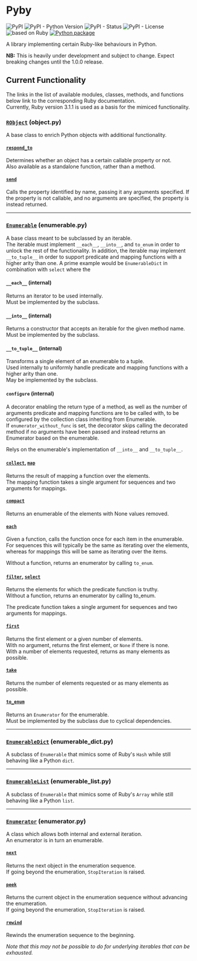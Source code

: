# Pyby

![PyPI](https://img.shields.io/pypi/v/pyby)
![PyPI - Python Version](https://img.shields.io/pypi/pyversions/pyby)
![PyPI - Status](https://img.shields.io/pypi/status/pyby)
![PyPI - License](https://img.shields.io/pypi/l/pyby)
![based on Ruby](https://img.shields.io/badge/based%20on%20Ruby-3.1.1-red)
[![Python package](https://github.com/DevL/pyby/actions/workflows/python-package.yml/badge.svg)](https://github.com/DevL/pyby/actions/workflows/python-package.yml)


A library implementing certain Ruby-like behaviours in Python.

**NB:** This is heavily under development and subject to change. Expect breaking changes until the 1.0.0 release.

## Current Functionality

The links in the list of available modules, classes, methods, and functions below link to the corresponding Ruby documentation.  
Currently, Ruby version 3.1.1 is used as a basis for the mimiced functionality.

### [`RObject`](https://ruby-doc.org/core-3.1.1/Object.html) (object.py)

A base class to enrich Python objects with additional functionality.

#### [`respond_to`](https://ruby-doc.org/core-3.1.1/Object.html#method-i-respond_to-3F)

Determines whether an object has a certain callable property or not.  
Also available as a standalone function, rather than a method.

#### [`send`](https://ruby-doc.org/core-3.1.1/Object.html#method-i-send)

Calls the property identified by name, passing it any arguments specified.
If the property is not callable, and no arguments are specified, the property is instead returned.

---

### [`Enumerable`](https://ruby-doc.org/core-3.1.1/Enumerable.html) (enumerable.py)

A base class meant to be subclassed by an iterable.  
The iterable must implement `__each__`, `__into__`, and `to_enum` in order to unlock the rest of the functionality.
In addition, the iterable may implement `__to_tuple__` in order to support predicate and mapping functions with a higher arity than one. A prime example would be `EnumerableDict` in combination with `select` where the 

#### `__each__` (internal)

Returns an iterator to be used internally.  
Must be implemented by the subclass.

#### `__into__` (internal)

Returns a constructor that accepts an iterable for the given method name.  
Must be implemented by the subclass.

#### `__to_tuple__` (internal)

Transforms a single element of an enumerable to a tuple.  
Used internally to uniformly handle predicate and mapping functions with a higher arity than one.  
May be implemented by the subclass.

#### `configure` (internal)

A decorator enabling the return type of a method, as well as the number of arguments predicate and mapping functions are to be called with, to be configured by the collection class inheriting from Enumerable.  
If `enumerator_without_func` is set, the decorator skips calling the decorated method if no arguments have been passed and instead returns an Enumerator based on the enumerable.

Relys on the enumerable's implementation of `__into__` and `__to_tuple__`.

#### [`collect`](https://ruby-doc.org/core-3.1.1/Enumerable.html#method-i-collect), [`map`](https://ruby-doc.org/core-3.1.1/Enumerable.html#method-i-map)

Returns the result of mapping a function over the elements.  
The mapping function takes a single argument for sequences and two arguments for mappings.

#### [`compact`](https://ruby-doc.org/core-3.1.1/Enumerable.html#method-i-compact)

Returns an enumerable of the elements with None values removed.

#### [`each`](https://ruby-doc.org/core-3.1.1/Enumerable.html#module-Enumerable-label-Enumerable+in+Ruby+Core+Classes)

Given a function, calls the function once for each item in the enumerable.  
For sequences this will typically be the same as iterating over the elements,
whereas for mappings this will be same as iterating over the items.

Without a function, returns an enumerator by calling `to_enum`.

#### [`filter`](https://ruby-doc.org/core-3.1.1/Enumerable.html#method-i-filter), [`select`](https://ruby-doc.org/core-3.1.1/Enumerable.html#method-i-select)

Returns the elements for which the predicate function is truthy.  
Without a function, returns an enumerator by calling to_enum.

The predicate function takes a single argument for sequences and two arguments for mappings.

#### [`first`](https://ruby-doc.org/core-3.1.1/Enumerable.html#method-i-first)

Returns the first element or a given number of elements.  
With no argument, returns the first element, or `None` if there is none.  
With a number of elements requested, returns as many elements as possible.

#### [`take`](https://ruby-doc.org/core-3.1.1/Enumerable.html#method-i-take)

Returns the number of elements requested or as many elements as possible.

#### [`to_enum`](https://ruby-doc.org/core-3.1.1/Object.html#method-i-to_enum)

Returns an `Enumerator` for the enumerable.  
Must be implemented by the subclass due to cyclical dependencies.

---

### [`EnumerableDict`](https://ruby-doc.org/core-3.1.1/Hash.html) (enumerable_dict.py)

A subclass of `Enumerable` that mimics some of Ruby's `Hash` while still behaving like a Python `dict`.

---

### [`EnumerableList`](https://ruby-doc.org/core-3.1.1/Array.html) (enumerable_list.py)

A subclass of `Enumerable` that mimics some of Ruby's `Array` while still behaving like a Python `list`.

---

### [`Enumerator`](https://ruby-doc.org/core-3.1.1/Enumerator.html) (enumerator.py)

A class which allows both internal and external iteration.  
An enumerator is in turn an enumerable.

#### [`next`](https://ruby-doc.org/core-3.1.1/Enumerator.html#method-i-next)

Returns the next object in the enumeration sequence.  
If going beyond the enumeration, `StopIteration` is raised.

#### [`peek`](https://ruby-doc.org/core-3.1.1/Enumerator.html#method-i-peek)

Returns the current object in the enumeration sequence without advancing the enumeration.  
If going beyond the enumeration, `StopIteration` is raised.

#### [`rewind`](https://ruby-doc.org/core-3.1.1/Enumerator.html#method-i-rewind)

Rewinds the enumeration sequence to the beginning.

_Note that this may not be possible to do for underlying iterables that can be exhausted._
